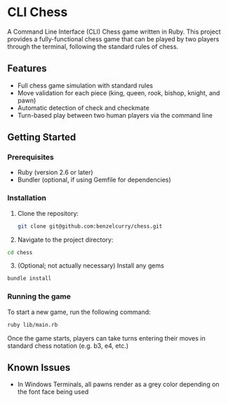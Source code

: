 # CLI Chess

A Command Line Interface (CLI) Chess game written in Ruby. This project provides a fully-functional chess game that can be played by two players through the terminal, following the standard rules of chess.

## Features

- Full chess game simulation with standard rules
- Move validation for each piece (king, queen, rook, bishop, knight, and pawn)
- Automatic detection of check and checkmate
- Turn-based play between two human players via the command line

## Getting Started

### Prerequisites

- Ruby (version 2.6 or later)
- Bundler (optional, if using Gemfile for dependencies)

### Installation

1. Clone the repository:

   ```bash
   git clone git@github.com:benzelcurry/chess.git
   ```

2. Navigate to the project directory:

  ```bash
  cd chess
  ```

3. (Optional; not actually necessary) Install any gems

  ```bash
  bundle install
  ```

### Running the game

To start a new game, run the following command:

  ```bash
  ruby lib/main.rb
  ```

Once the game starts, players can take turns entering their moves in standard chess notation (e.g. b3, e4, etc.)

## Known Issues

* In Windows Terminals, all pawns render as a grey color depending on the font face being used
